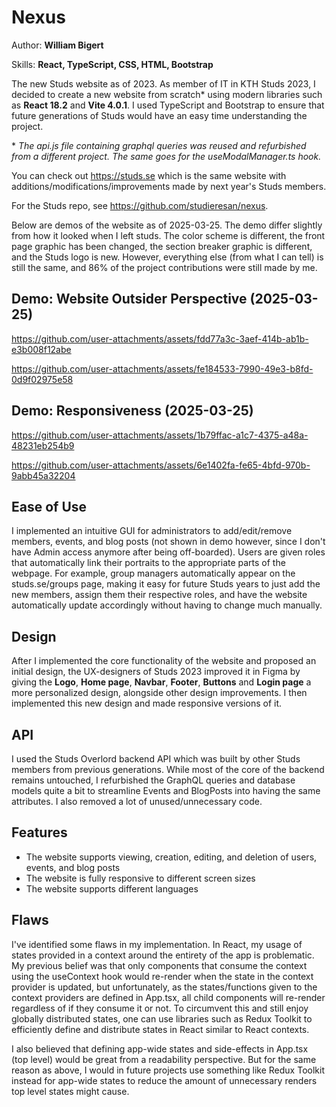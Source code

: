 # Nexus
Author: **William Bigert**

Skills: **React, TypeScript, CSS, HTML, Bootstrap**

The new Studs website as of 2023. As member of IT in KTH Studs 2023, I decided to create a new website from scratch\* using modern libraries such as **React 18.2** and **Vite 4.0.1**. I used TypeScript and Bootstrap to ensure that future generations of Studs would have an easy time understanding the project.

\* *The api.js file containing graphql queries was reused and refurbished from a different project. The same goes for the useModalManager.ts hook.*

You can check out <https://studs.se> which is the same website with additions/modifications/improvements made by next year's Studs members.

For the Studs repo, see <https://github.com/studieresan/nexus>.

Below are demos of the website as of 2025-03-25. The demo differ slightly from how it looked when I left studs. The color scheme is different, the front page graphic has been changed, the section breaker graphic is different, and the Studs logo is new. However, everything else (from what I can tell) is still the same, and 86% of the project contributions were still made by me.

## Demo: Website Outsider Perspective (2025-03-25)

https://github.com/user-attachments/assets/fdd77a3c-3aef-414b-ab1b-e3b008f12abe

https://github.com/user-attachments/assets/fe184533-7990-49e3-b8fd-0d9f02975e58

## Demo: Responsiveness (2025-03-25)
https://github.com/user-attachments/assets/1b79ffac-a1c7-4375-a48a-48231eb254b9

https://github.com/user-attachments/assets/6e1402fa-fe65-4bfd-970b-9abb45a32204

## Ease of Use
I implemented an intuitive GUI for administrators to add/edit/remove members, events, and blog posts (not shown in demo however, since I don't have Admin access anymore after being off-boarded). Users are given roles that automatically link their portraits to the appropriate parts of the webpage. For example, group managers automatically appear on the studs.se/groups page, making it easy for future Studs years to just add the new members, assign them their respective roles, and have the website automatically update accordingly without having to change much manually.

## Design
After I implemented the core functionality of the website and proposed an initial design, the UX-designers of Studs 2023 improved it in Figma by giving the **Logo**, **Home page**, **Navbar**, **Footer**, **Buttons** and **Login page** a more personalized design, alongside other design improvements. I then implemented this new design and made responsive versions of it.

## API
I used the Studs Overlord backend API which was built by other Studs members from previous generations. While most of the core of the backend remains untouched, I refurbished the GraphQL queries and database models quite a bit to streamline Events and BlogPosts into having the same attributes. I also removed a lot of unused/unnecessary code.

## Features
- The website supports viewing, creation, editing, and deletion of users, events, and blog posts
- The website is fully responsive to different screen sizes
- The website supports different languages

## Flaws
I've identified some flaws in my implementation. In React, my usage of states provided in a context around the entirety of the app is problematic. My previous belief was that only components that consume the context using the useContext hook would re-render when the state in the context provider is updated, but unfortunately, as the states/functions given to the context providers are defined in App.tsx, all child components will re-render regardless of if they consume it or not. To circumvent this and still enjoy globally distributed states, one can use libraries such as Redux Toolkit to efficiently define and distribute states in React similar to React contexts.

I also believed that defining app-wide states and side-effects in App.tsx (top level) would be great from a readability perspective. But for the same reason as above, I would in future projects use something like Redux Toolkit instead for app-wide states to reduce the amount of unnecessary renders top level states might cause.
